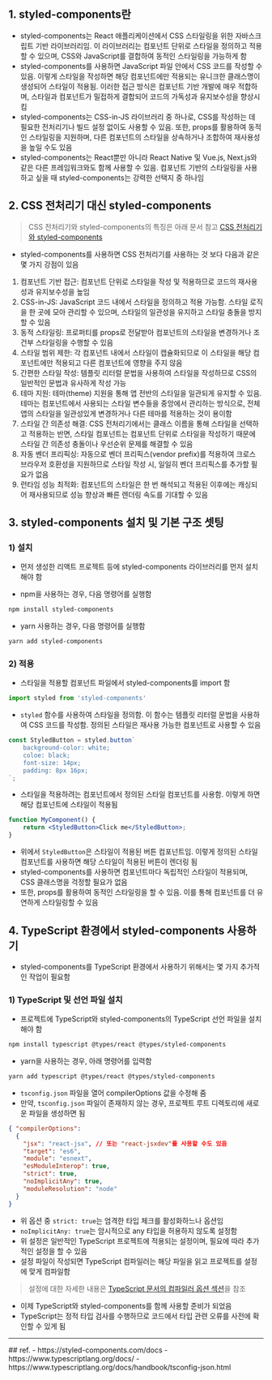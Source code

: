 ## 1. styled-components란
- styled-components는 React 애플리케이션에서 CSS 스타일링을 위한 자바스크립트 기반 라이브러리임. 이 라이브러리는 컴포넌트 단위로 스타일을 정의하고 적용할 수 있으며, CSS와 JavaScript를 결합하여 동적인 스타일링을 가능하게 함
- styled-components를 사용하면 JavaScript 파일 안에서 CSS 코드를 작성할 수 있음. 이렇게 스타일을 작성하면 해당 컴포넌트에만 적용되는 유니크한 클래스명이 생성되어 스타일이 적용됨. 이러한 접근 방식은 컴포넌트 기반 개발에 매우 적합하며, 스타일과 컴포넌트가 밀접하게 결합되어 코드의 가독성과 유지보수성을 향상시킴
- styled-components는 CSS-in-JS 라이브러리 중 하나로, CSS를 작성하는 데 필요한 전처리기나 빌드 설정 없이도 사용할 수 있음. 또한, props를 활용하여 동적인 스타일링을 지원하며, 다른 컴포넌트의 스타일을 상속하거나 조합하여 재사용성을 높일 수도 있음
- styled-components는 React뿐만 아니라 React Native 및 Vue.js, Next.js와 같은 다른 프레임워크와도 함께 사용할 수 있음. 컴포넌트 기반의 스타일링을 사용하고 싶을 때 styled-components는 강력한 선택지 중 하나임

## 2. CSS 전처리기 대신 styled-components

> CSS 전처리기와 styled-components의 특징은 아래 문서 참고
> [CSS 전처리기와 styled-components](../CSS/CSS_전처리기와_styled-components.md)

- styled-components를 사용하면 CSS 전처리기를 사용하는 것 보다 다음과 같은 몇 가지 강점이 있음

1. 컴포넌트 기반 접근: 컴포넌트 단위로 스타일을 작성 및 적용하므로 코드의 재사용성과 유지보수성을 높임
2. CSS-in-JS: JavaScript 코드 내에서 스타일을 정의하고 적용 가능함. 스타일 로직을 한 곳에 모아 관리할 수 있으며, 스타일의 일관성을 유지하고 스타일 충돌을 방지할 수 있음
3. 동적 스타일링: 프로퍼티를 props로 전달받아 컴포넌트의 스타일을 변경하거나 조건부 스타일링을 수행할 수 있음
4. 스타일 범위 제한: 각 컴포넌트 내에서 스타일이 캡슐화되므로 이 스타일을 해당 컴포넌트에만 적용되고 다른 컴포넌트에 영향을 주지 않음
5. 간편한 스타일 작성: 템플릿 리터럴 문법을 사용하여 스타일을 작성하므로 CSS의 일반적인 문법과 유사하게 작성 가능
6. 테마 지원: 테마(theme) 지원을 통해 앱 전반의 스타일을 일관되게 유지할 수 있음. 테마는 컴포넌트에서 사용되는 스타일 변수들을 중앙에서 관리하는 방식으로, 전체 앱의 스타일을 일관성있게 변경하거나 다른 테마를 적용하는 것이 용이함
7. 스타일 간 의존성 해결: CSS 전처리기에서는 클래스 이름을 통해 스타일을 선택하고 적용하는 반면, 스타일 컴포넌트는 컴포넌트 단위로 스타일을 작성하기 때문에 스타일 간 의존성 충돌이나 우선순위 문제를 해결할 수 있음
8. 자동 벤더 프리픽싱: 자동으로 벤더 프리픽스(vendor prefix)를 적용하여 크로스 브라우저 호환성을 지원하므로 스타일 작성 시, 일일히 벤더 프리픽스를 추가할 필요가 없음
9. 런타임 성능 최적화: 컴포넌트의 스타일은 한 번 해석되고 적용된 이후에는 캐싱되어 재사용되므로 성능 향상과 빠른 렌더링 속도를 기대할 수 있음

## 3. styled-components 설치 및 기본 구조 셋팅
### 1) 설치
- 먼저 생성한 리액트 프로젝트 등에 styled-components 라이브러리를 먼저 설치해야 함

- npm을 사용하는 경우, 다음 명령어를 실행함
```bash
npm install styled-components
```

- yarn 사용하는 경우, 다음 명령어를 실행함
```bash
yarn add styled-components
```

### 2) 적용
- 스타일을 적용할 컴포넌트 파일에서 styled-components를 import 함
```javascript
import styled from 'styled-components'
```

- `styled` 함수를 사용하여 스타일을 정의함. 이 함수는 템플릿 리터럴 문법을 사용하여 CSS 코드를 작성함. 정의된 스타일은 재사용 가능한 컴포넌트로 사용할 수 있음
```js
const StyledButton = styled.button`
	background-color: white;
	coloe: black;
	font-size: 14px;
	padding: 8px 16px;
`;
```

- 스타일을 적용하려는 컴포넌트에서 정의된 스타일 컴포넌트를 사용함. 이렇게 하면 해당 컴포넌트에 스타일이 적용됨
```jsx
function MyComponent() {
	return <StyledButton>Click me</StyledButton>;
}
```

- 위에서 `StyledButton`은 스타일이 적용된 버튼 컴포넌트임. 이렇게 정의된 스타일 컴포넌트를 사용하면 해당 스타일이 적용된 버튼이 렌더링 됨
- styled-components를 사용하면 컴포넌트마다 독립적인 스타일이 적용되며, CSS 클래스명을 걱정할 필요가 없음
- 또한, props를 활용하여 동적인 스타일링을 할 수 있음. 이를 통해 컴포넌트를 더 유연하게 스타일링할 수 있음


## 4. TypeScript 환경에서 styled-components 사용하기
- styled-components를 TypeScript 환경에서 사용하기 위해서는 몇 가지 추가적인 작업이 필요함

### 1) TypeScript 및 선언 파일 설치
- 프로젝트에 TypeScript와 styled-components의 TypeScript 선언 파일을 설치해야 함
```bash
npm install typescript @types/react @types/styled-components
```

- yarn을 사용하는 경우, 아래 명령어를 입력함
```bash
yarn add typescript @types/react @types/styled-components
```

- `tsconfig.json` 파일을 열어 compilerOptions 값을 수정해 줌
- 만약, `tsconfig.json` 파일이 존재하지 않는 경우, 프로젝트 루트 디렉토리에 새로운 파일을 생성하면 됨
```json
{ "compilerOptions":
  { 
    "jsx": "react-jsx", // 또는 "react-jsxdev"를 사용할 수도 있음
    "target": "es6",
    "module": "esnext",
    "esModuleInterop": true,
    "strict": true,
    "noImplicitAny": true,
    "moduleResolution": "node"
  }
}
```
- 위 옵션 중 `strict: true`는 엄격한 타입 체크를 활성화하느나 옵션임
- `noImplicitAny: true`는 암시적으로 any 타입을 허용하지 않도록 설정함
- 위 설정은 일반적인 TypeScript 프로젝트에 적용되는 설정이며, 필요에 따라 추가적인 설정을 할 수 있음
- 설정 파일이 작성되면 TypeScript 컴파일러는 해당 파일을 읽고 프로젝트를 설정에 맞게 컴파일함

> 설정에 대한 자세한 내용은 [TypeScript 문서의 컴파일러 옵션 섹션](https://www.typescriptlang.org/docs/handbook/tsconfig-json.html)을 참조

- 이제 TypeScript와 styled-components를 함께 사용할 준비가 되었음
- TypeScript는 정적 타입 검사를 수행하므로 코드에서 타입 관련 오류를 사전에 확인할 수 있게 됨




<hr>
## ref.
- https://styled-components.com/docs
- https://www.typescriptlang.org/docs/
- https://www.typescriptlang.org/docs/handbook/tsconfig-json.html
